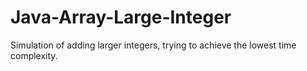 # Java-Array-Large-Integer
Simulation of adding larger integers, trying to achieve the lowest time complexity.

